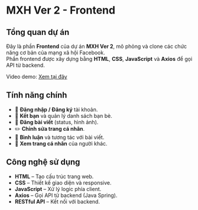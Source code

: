 # MXH Ver 2 - Frontend

## Tổng quan dự án
Đây là phần **Frontend** của dự án **MXH Ver 2**, mô phỏng và clone các chức năng cơ bản của mạng xã hội Facebook.  
Phần frontend được xây dựng bằng **HTML**, **CSS**, **JavaScript** và **Axios** để gọi API từ backend.  

Video demo: [Xem tại đây](https://youtu.be/F5boqsBHszo)

## Tính năng chính
- 🔗 **Đăng nhập / Đăng ký** tài khoản.
- 👥 **Kết bạn** và quản lý danh sách bạn bè.
- 📝 **Đăng bài viết** (status, hình ảnh).
- ✏️ **Chỉnh sửa trang cá nhân**.
- 💬 **Bình luận** và tương tác với bài viết.
- 📜 **Xem trang cá nhân** của người khác.

## Công nghệ sử dụng
- **HTML** – Tạo cấu trúc trang web.
- **CSS** – Thiết kế giao diện và responsive.
- **JavaScript** – Xử lý logic phía client.
- **Axios** – Gọi API từ backend (Java Spring).
- **RESTful API** – Kết nối với backend.
